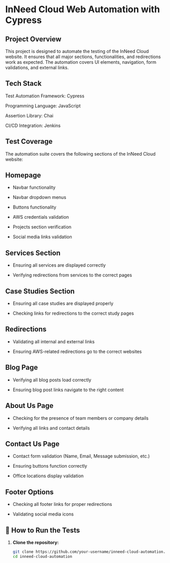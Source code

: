 # InNeed Cloud Web Automation with Cypress

## Project Overview

This project is designed to automate the testing of the InNeed Cloud website. It ensures that all major sections, functionalities, and redirections work as expected. The automation covers UI elements, navigation, form validations, and external links.

## Tech Stack

Test Automation Framework: Cypress 

Programming Language: JavaScript 

Assertion Library: Chai 

CI/CD Integration:  Jenkins 

## Test Coverage

The automation suite covers the following sections of the InNeed Cloud website:

## Homepage

- Navbar functionality

- Navbar dropdown menus

- Buttons functionality

- AWS credentials validation

- Projects section verification

- Social media links validation

## Services Section

- Ensuring all services are displayed correctly

- Verifying redirections from services to the correct pages

## Case Studies Section

- Ensuring all case studies are displayed properly

- Checking links for redirections to the correct study pages

## Redirections

- Validating all internal and external links

- Ensuring AWS-related redirections go to the correct websites

## Blog Page

- Verifying all blog posts load correctly

- Ensuring blog post links navigate to the right content

## About Us Page

- Checking for the presence of team members or company details

- Verifying all links and contact details

## Contact Us Page

- Contact form validation (Name, Email, Message submission, etc.)

- Ensuring buttons function correctly

- Office locations display validation

## Footer Options

- Checking all footer links for proper redirections

- Validating social media icons


## 🚀 How to Run the Tests

1. **Clone the repository:**
   ```sh
   git clone https://github.com/your-username/inneed-cloud-automation.git
   cd inneed-cloud-automation